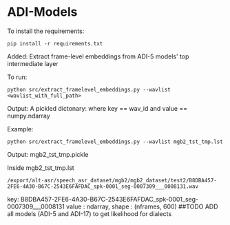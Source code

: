 # ADI-Models

To install the requirements:
```
pip install -r requirements.txt
```

Added: Extract frame-level embeddings from ADI-5 models' top intermediate layer


To run:
```
python src/extract_framelevel_embeddings.py --wavlist <wavlist_with_full_path>
```

Output:
A pickled dictonary: where key == wav_id and value == numpy.ndarray

Example:
```
python src/extract_framelevel_embeddings.py --wavlist mgb2_tst_tmp.lst 
```

Output: mgb2_tst_tmp.pickle

Inside mgb2_tst_tmp.lst
```
/export/alt-asr/speech_asr_dataset/mgb2/mgb2_dataset/test2/B8DBA457-2FE6-4A30-B67C-2543E6FAFDAC_spk-0001_seg-0007309___0008131.wav
```
key: B8DBA457-2FE6-4A30-B67C-2543E6FAFDAC_spk-0001_seg-0007309___0008131
value : ndarray, shape : (nframes, 600) 
##TODO
ADD all models (ADI-5 and ADI-17) to get likelihood for dialects

